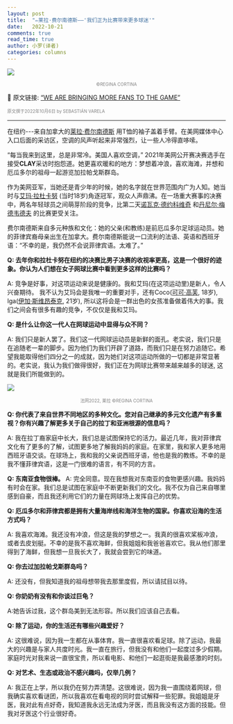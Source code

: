 ```yaml
---
layout: post
title:  "✏️莱拉·费尔南德斯——'我们正为比赛带来更多球迷'"
date:   2022-10-21
comments: true
read_time: true
author: 小罗(译者)
categories: columns
---
```


![](https://www.claytenis.com/wp-content/uploads/2022/10/Leylah-Fernandez-3-scaled-e1665022955651.jpg)
<font color=grey size="1"><div align=center> ©REGINA CORTINA</div></font>

🔗 原文链接: [“WE ARE BRINGING MORE FANS TO THE GAME”](https://www.claytenis.com/en/moreclay/bringing-game-more-fans-leylah-fernandez/)

<font color=grey size ="1">原文撰于2022年10月6日 by SEBASTIÁN VARELA</font>

---

在纽约---来自加拿大的[️莱拉·费尔南德斯](https://en.wikipedia.org/wiki/Leylah_Fernandez) 用T恤的袖子盖着手臂。在美网媒体中心入口后面的采访区，空调的风声听起来非常强烈，让一些人冷得直哆嗦。

“每当我来到这里，总是非常冷。美国人喜欢空调，” 2021年美网公开赛决赛选手在接受**CLAY**采访时抱怨道。她更喜欢暖和的地方：梦想着冲浪，喜欢海滩，并想和厄瓜多尔的祖母一起游览加拉帕戈斯群岛。

作为美网亚军，当她还是青少年的时候，她的名字就在世界范围内广为人知。她当时与[艾玛·拉杜卡努](https://en.wikipedia.org/wiki/Emma_Raducanu) (当时18岁)角逐冠军，观众人声鼎沸。在一场重大赛事的决赛中，两名年轻球员之间萌芽阶段的竞争，比第二天[诺瓦克·德约科维奇](https://en.wikipedia.org/wiki/Novak_Djokovic) 和[丹尼尔·梅德韦德夫](https://en.wikipedia.org/wiki/Daniil_Medvedev) 的比赛更受关注。

费尔南德斯来自多元种族和文化：她的父亲(和教练)是前厄瓜多尔足球运动员。她的菲律宾裔母亲出生在加拿大。费尔南德斯能说一口流利的法语、英语和西班牙语：“不幸的是，我仍然不会说菲律宾语。太难了。”

**Q: 去年你和拉杜卡努在纽约的决赛比男子决赛的收视率更高，这是一个很好的迹象。你认为人们想在女子网球比赛中看到更多这样的比赛吗？**

A: 竞争是好事，对这项运动来说是健康的。我和艾玛(在这项运动里)是新人，令人兴奋期待。 我不认为艾玛会是我唯一的重要对手，还有Coco([可可·高芙](https://en.wikipedia.org/wiki/Coco_Gauff), 18岁), Iga([伊加·斯维昂泰克](https://en.wikipedia.org/wiki/Iga_%C5%9Awi%C4%85tek), 21岁), 所以这将会是一群出色的女孩准备做着伟大的事。我们之间会有很多有趣的竞争，不仅仅是我和艾玛。

**Q: 是什么让你这一代人在网球运动中显得与众不同？**

A: 我们只是新人罢了。我们这一代网球运动员是新鲜的面孔。老实说，我们只是在追随老一辈的脚步。因为他们为我们开辟了道路，而我们只是在努力追随它。希望我能取得他们四分之一的成就，因为她们对这项运动所做的一切都是非常显著的。老实说，我认为我们做得很好，我们正在为网球比赛带来越来越多的球迷, 这就是我们所能做到的。

![](https://www.claytenis.com/wp-content/uploads/2022/09/Leylah-Fernandez-2-scaled.jpg)
<font color=grey size="1"><div align=center> 法网2022, 莱拉 ©REGINA CORTINA</div></font>

**Q: 你代表了来自世界不同地区的多种文化。您对自己继承的多元文化遗产有多重视？你有兴趣了解更多关于自己的拉丁和亚洲根源的信息吗？**

A: 我在拉丁裔家庭中长大，我们总是试图保持它的活力。最近几年，我对菲律宾文化有了更多的了解，试图更多地了解我妈妈的家庭。在家里，我和家人更多地用西班牙语交谈。在球场上，我和我的父亲说西班牙语，他也是我的教练。不幸的是我不懂菲律宾语，这是一门很难的语言，有不同的方言。

**Q: 东南亚食物很棒。**
A: 完全同意。现在我想我对东南亚的食物更感兴趣。我妈妈有时会在家。我们总是试图在家庭中不断更新我们的文化。我不仅为自己来自哪里感到自豪，而且我还利用它们的力量在网球场上发挥自己的优势。

**Q: 厄瓜多尔和菲律宾都是拥有大量海岸线和海洋生物的国家。你喜欢沿海的生活方式吗？**

A: 我喜欢海滩。我还没有冲浪，但这是我的梦想之一。我真的很喜欢桨板冲浪，或者去皮划艇。不幸的是我不喜欢海鲜，但我姐姐和我爸爸喜欢它。我从他们那里得到了海鲜，但我想一旦我长大了，我就会尝到它的味道。

**Q: 你去过加拉帕戈斯群岛吗？**

A: 还没有，但我知道我的祖母想带我去那里度假，所以请拭目以待。

**Q: 你奶奶有没有和你谈过巨龟？**

A:她告诉过我，这个群岛美到无法形容。所以我们应该自己去看。

**Q: 除了运动，你的生活还有哪些兴趣爱好？**

A: 这很难说，因为我一生都在从事体育。我一直很喜欢看足球。除了运动，我最大的兴趣是与家人共度时光。我一直在旅行，但我没有和他们一起度过多少假期。家庭时光对我来说一直很宝贵，所以看电影、和他们一起逛街是我最感激的时刻。

**Q: 对艺术、生态或政治不感兴趣吗，仅举几例？**

A: 我正在上学，所以我仍在努力弄清楚。这很难说，因为我一直围绕着网球，但我确实喜欢看谜团，所以我喜欢在看电视的同时尝试解释一些犯罪。我姐姐是牙医，我对此有点好奇，我知道我永远无法成为牙医，而且我没有这方面的技能。但我对牙医这个行业很好奇。